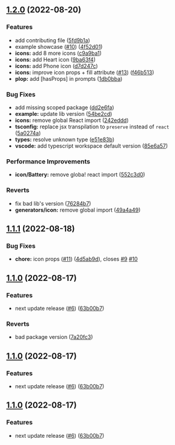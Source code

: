 ## [1.2.0](https://github.com/Walidoux/react-ios15-icons/compare/v1.1.1...v1.2.0) (2022-08-20)


### Features

* add contributing file ([5fd9b1a](https://github.com/Walidoux/react-ios15-icons/commit/5fd9b1ac2dbb9ab90c4fd84a01340b007d80d840))
* example showcase ([#10](https://github.com/Walidoux/react-ios15-icons/issues/10)) ([4f52d01](https://github.com/Walidoux/react-ios15-icons/commit/4f52d0199741169d3b6e92fc244238aca454116f))
* **icons:** add 8 more icons ([c9a9ba1](https://github.com/Walidoux/react-ios15-icons/commit/c9a9ba14a78371dc3c7a542d7a74cd9cbcd97bcb))
* **icons:** add Heart icon ([9ba63f4](https://github.com/Walidoux/react-ios15-icons/commit/9ba63f4f599e7e40e32d7047adcf74342b0a3ae0))
* **icons:** add Phone icon ([d7d247c](https://github.com/Walidoux/react-ios15-icons/commit/d7d247ca3849c14d2ffd939f4854e9d8ee9e5a43))
* **icons:** improve icon props + fill attribute ([#13](https://github.com/Walidoux/react-ios15-icons/issues/13)) ([f46b513](https://github.com/Walidoux/react-ios15-icons/commit/f46b5130105b2469d34fea291a865deb425b3295))
* **plop:** add [hasProps] in prompts ([1db0bba](https://github.com/Walidoux/react-ios15-icons/commit/1db0bba1f72e2c891e9650f17b6a5e000fff1d59))


### Bug Fixes

* add missing scoped package ([dd2e6fa](https://github.com/Walidoux/react-ios15-icons/commit/dd2e6fae989f55c891250d0dc126a51090f44a48))
* **example:** update lib version ([54be2cd](https://github.com/Walidoux/react-ios15-icons/commit/54be2cde31c968327a250c3780d2795484e8c35e))
* **icons:** remove global React import ([242eddd](https://github.com/Walidoux/react-ios15-icons/commit/242eddd13e04ae36dfbed69082e0c3e31c258087))
* **tsconfig:** replace jsx transpilation to `preserve` instead of `react` ([5a0274a](https://github.com/Walidoux/react-ios15-icons/commit/5a0274ac0241ee4e49352bd6ce6e90ba6d510ad4))
* **types:** resolve unknown type ([e51e83b](https://github.com/Walidoux/react-ios15-icons/commit/e51e83b6ce384d2c15266a4d2476542ef3d469bd))
* **vscode:** add typescript workspace default version ([85e6a57](https://github.com/Walidoux/react-ios15-icons/commit/85e6a579301a75220268f002f269fe24ea56b61d))


### Performance Improvements

* **icon/Battery:** remove globa! react import ([552c3d0](https://github.com/Walidoux/react-ios15-icons/commit/552c3d017d4f7a501d958057c8053ec783d4e92d))


### Reverts

* fix bad lib's version ([76284b7](https://github.com/Walidoux/react-ios15-icons/commit/76284b77a01080954ec3299b210b78233bc48d4a))
* **generators/icon:** remove global import ([49a4a49](https://github.com/Walidoux/react-ios15-icons/commit/49a4a49325adb90883be6030590b90a2f840071a))

## [1.1.1](https://github.com/Walidoux/react-ios15-icons/compare/v1.1.0...v1.1.1) (2022-08-18)


### Bug Fixes

* **chore:** icon props ([#11](https://github.com/Walidoux/react-ios15-icons/issues/11)) ([4d5ab9d](https://github.com/Walidoux/react-ios15-icons/commit/4d5ab9d171604d291bd39967ad1964a5883aeeee)), closes [#9](https://github.com/Walidoux/react-ios15-icons/issues/9) [#10](https://github.com/Walidoux/react-ios15-icons/issues/10)

## [1.1.0](https://github.com/Walidoux/react-ios15-icons/compare/v1.0.0...v1.1.0) (2022-08-17)


### Features

* next update release ([#6](https://github.com/Walidoux/react-ios15-icons/issues/6)) ([63b00b7](https://github.com/Walidoux/react-ios15-icons/commit/63b00b7c8b8f4b98015681ed76b1de9e0eb07f70))


### Reverts

* bad package version ([7a20fc3](https://github.com/Walidoux/react-ios15-icons/commit/7a20fc3b8adf505a1989982565b1a711380b5aad))

## [1.1.0](https://github.com/Walidoux/react-ios15-icons/compare/v1.0.0...v1.1.0) (2022-08-17)


### Features

* next update release ([#6](https://github.com/Walidoux/react-ios15-icons/issues/6)) ([63b00b7](https://github.com/Walidoux/react-ios15-icons/commit/63b00b7c8b8f4b98015681ed76b1de9e0eb07f70))

## [1.1.0](https://github.com/Walidoux/react-ios15-icons/compare/v1.0.0...v1.1.0) (2022-08-17)


### Features

* next update release ([#6](https://github.com/Walidoux/react-ios15-icons/issues/6)) ([63b00b7](https://github.com/Walidoux/react-ios15-icons/commit/63b00b7c8b8f4b98015681ed76b1de9e0eb07f70))
